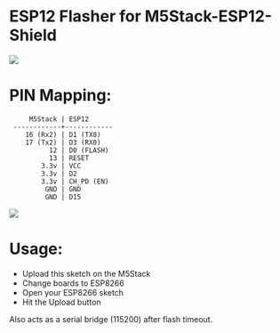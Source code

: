 # ESP12 Flasher for M5Stack-ESP12-Shield

<img src=https://raw.githubusercontent.com/tobozo/M5Stack-ESP12-Shield/master/doc/ESP12-Shield.jpg>

PIN Mapping:
============


         M5Stack | ESP12
     ------------+------------
        16 (Rx2) | D1 (TX0)
        17 (Tx2) | D3 (RX0)
              12 | D0 (FLASH)
              13 | RESET
            3.3v | VCC
            3.3v | D2
            3.3v | CH_PD (EN)
             GND | GND
             GND | D15
             
<img src=https://raw.githubusercontent.com/tobozo/M5Stack-ESP12-Shield/master/doc/esp12.jpg>

Usage:
======

- Upload this sketch on the M5Stack
- Change boards to ESP8266
- Open your ESP8266 sketch
- Hit the Upload button


Also acts as a serial bridge (115200) after flash timeout.
